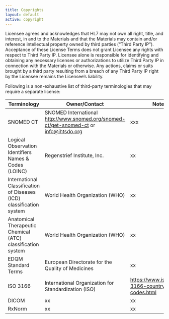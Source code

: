 ```yaml
---
title: Copyrights
layout: default
active: copyright
---
```


Licensee agrees and acknowledges that HL7 may not own all right, title, and interest, in and to the Materials and that the Materials may contain and/or reference intellectual property owned by third parties (“Third Party IP”). Acceptance of these License Terms does not grant Licensee any rights with respect to Third Party IP. Licensee alone is responsible for identifying and obtaining any necessary licenses or authorizations to utilize Third Party IP in connection with the Materials or otherwise. Any actions, claims or suits brought by a third party resulting from a breach of any Third Party IP right by the Licensee remains the Licensee’s liability.


Following is a non-exhaustive list of third-party terminologies that may require a separate license:

| Terminology | Owner/Contact | Notes |
| - | - | -- |
| SNOMED CT | SNOMED International http://www.snomed.org/snomed-ct/get-snomed-ct or info@ihtsdo.org  |  xxx |
| Logical Observation Identifiers Names & Codes (LOINC) | Regenstrief Institute, Inc. | xx |
| International Classification of Diseases (ICD) classification system  | World Health Organization (WHO)  | xx |
| Anatomical Therapeutic Chemical (ATC) classification system | World Health Organization (WHO)  | xx |
| EDQM Standard Terms | European Directorate for the Quality of Medicines |  xx |
| ISO 3166 | International Organization for Standardization (ISO)  |  https://www.iso.org/iso-3166-country-codes.html |
| DICOM | xx |  xx | 
| RxNorm | xx |  xx |






